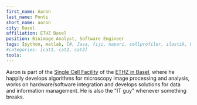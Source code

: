 ```yaml
---
first_name: Aaron
last_name: Ponti
short_name: aaron
city: Basel
affiliation: ETHZ Basel
position: Bioimage Analyst, Software Engineer
tags: [python, matlab, C#, Java, fiji, napari, cellprofiler, ilastik, huygens, imaris]
#categories: [cat1, cat2, cat3]
tools:
---
```


Aaron is part of the [Single Cell Facility](https://bsse.ethz.ch/scf) of the [ETHZ in Basel](https://www.bsse.ethz.ch), where he happily develops algorithms for microscopy image processing and analysis, works on hardware/software integration and develops solutions for data and information management. He is also the "IT guy" whenever something breaks.

